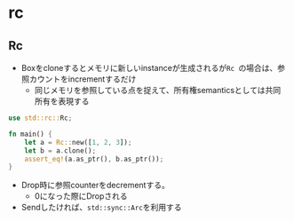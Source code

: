 # rc

## Rc

* Boxをcloneするとメモリに新しいinstanceが生成されるが`Rc
  `の場合は、参照カウントをincrementするだけ
  * 同じメモリを参照している点を捉えて、所有権semanticsとしては共同所有を表現する

```rust
use std::rc::Rc;

fn main() {
    let a = Rc::new([1, 2, 3]);
    let b = a.clone();
    assert_eq!(a.as_ptr(), b.as_ptr());
}
```

* Drop時に参照counterをdecrementする。
  * 0になった際にDropされる
* Sendしたければ、`std::sync::Arc`を利用する